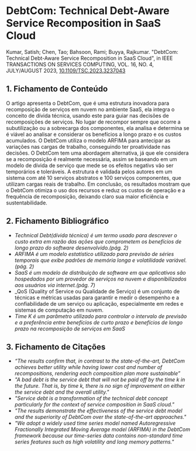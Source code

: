 # DebtCom: Technical Debt-Aware Service Recomposition in SaaS Cloud
Kumar, Satish; Chen, Tao; Bahsoon, Rami; Buyya, Rajkumar. "DebtCom: Technical Debt-Aware Service Recomposition in SaaS Cloud", in IEEE TRANSACTIONS ON SERVICES COMPUTING, VOL. 16, NO. 4, JULY/AUGUST 2023, [10.1109/TSC.2023.3237043](https://doi.org/10.1109/TSC.2023.3237043)  

## 1. Fichamento de Conteúdo

O artigo apresenta o DebtCom, que é uma estrutura inovadora para recomposição de serviços em nuvem no ambiente SaaS, ela integra o conceito de dívida técnica, usando este para guiar nas decisões de recomposições de serviços. No lugar de recompor sempre que ocorre a subutilização ou a sobrecarga dos componentes, ela analisa e determina se é viável ao analisar e considerar os benefícios a longo prazo e os custos acumulados. O DebtCom utiliza o modelo ARFIMA para antecipar as variações nas cargas de trabalho, conseguindo ter proatividade nas decisões. O DebtCom tem uma abordagem alternativa, já que ele considera se a recomposição é realmente necessária, assim se baseando em um modelo de dívida de serviço que mede se os efeitos negativs vão ser temporários e toleráveis. A estrutura é validada pelos autores em um sistema com até 10 serviços abstratos e 100 serviços componentes, que utilizam cargas reais de trabalho. Em conclusão, os resultados mostram que o DebtCom otimiza o uso dos recursos e reduz os custos de operação e a frequência de recomposição, deixando claro sua maior eficiência e sustentabilidade.	

## 2. Fichamento Bibliográfico

- _Technical Debt(dívida técnica) é um termo usado para descrever o custo extra em razão das ações que comprometem os benefícios de longo prazo do software desenvolvido.(pág. 2)_
- _ARFIMA é um modelo estatístico utilizado para previsão de séries temporais que exibe padrões de memória longa e volatilidade variável.(pág. 2)_
- _SaaS é um modelo de distribuição de software em que aplicativos são hospedados por um provedor de serviços na nuvem e disponibilizados aos usuários via internet.(pág. 7)_ 
- _QoS (Quality of Service ou Qualidade de Serviço) é um conjunto de técnicas e métricas usadas para garantir e medir o desempenho e a confiabilidade de um serviço ou aplicação, especialmente em redes e sistemas de computação em nuvem.
- _Time K é um parâmetro utilizado para controlar o intervalo de previsão e a preferência entre benefícios de curto prazo e benefícios de longo prazo na recomposição de serviços em SaaS_

## 3. Fichamento de Citações

- _“The results confirm that, in contrast to the state-of-the-art, DebtCom achieves better utility while having lower cost and number of recompositions, rendering each composition plan more sustainable”_
- _"A bad debt is the service debt that will not be paid off by the time k in the future. That is, by time k, there is no sign of improvement on either the service debt and the overall utility."_
- _"Service debt is a transformation of the technical debt concept particularly for the context of service composition in SaaS cloud."_
- _"The results demonstrate the effectiveness of the service debt model and the superiority of DebtCom over the state-of-the-art approaches."_
- _"We adopt a widely used time series model named Autoregressive Fractionally Integrated Moving Average model (ARFIMA) in the DebtCom framework because our time-series data contains non-standard time series features such as high volatility and long memory patterns."_
